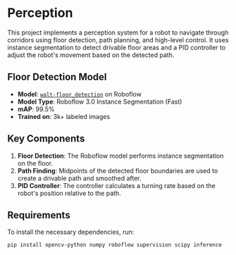 # Perception

This project implements a perception system for a robot to navigate through corridors using floor detection, path planning, and high-level control. It uses instance segmentation to detect drivable floor areas and a PID controller to adjust the robot's movement based on the detected path.

## Floor Detection Model

- **Model**: [`walt-floor_detection`](https://universe.roboflow.com/walt-snt93/walt-floor_detection) on Roboflow 
- **Model Type**: Roboflow 3.0 Instance Segmentation (Fast)
- **mAP**: 99.5%
- **Trained on**: 3k+ labeled images

## Key Components

1. **Floor Detection**: The Roboflow model performs instance segmentation on the floor.
2. **Path Finding**: Midpoints of the detected floor boundaries are used to create a drivable path and smoothed after.
3. **PID Controller**: The controller calculates a turning rate based on the robot's position relative to the path.

## Requirements

To install the necessary dependencies, run:

```bash
pip install opencv-python numpy roboflow supervision scipy inference
